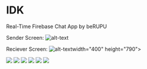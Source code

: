# IDK
Real-Time Firebase Chat App by beRUPU

Sender Screen:
![alt-text](https://github.com/berupu/IDK/blob/main/IDK.gif)


Reciever Screen:
![alt-text](https://github.com/berupu/IDK/blob/main/IDK2.gif)width="400" height="790">


![](Images/1.png=20x20)
![](Images/2.png)
![](Images/3.png)
![](Images/4.png)
![](Images/5.png)
![](Images/6.png)





